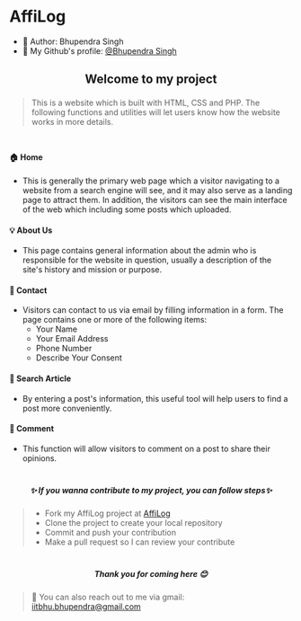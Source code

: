 # AffiLog

- 👦 Author: Bhupendra Singh 
- 🔮 My Github's profile: [@Bhupendra Singh](https://github.com/IIT-Bhupendra)

  
## <p style="text-align: center;">Welcome to my project</p>

> <div style="margin-bottom: 45px">This is a website which is built with HTML, CSS and PHP. The following functions and utilities will let users know how the website works in more details.</div>
#### 🏠 Home  
- This is generally the primary web page which a visitor navigating to a website from a search engine will see, and it may also serve as a landing page to attract them. In addition, the visitors can see the main interface of the web which including some posts which uploaded.

#### 💡 About Us
- This page contains general information about the admin who is responsible for the website in question, usually a description of the site's history and mission or purpose.
  
#### 📨 Contact 
- Visitors can contact to us via email by filling information in a form. The page contains one or more of the following items:
  - Your Name 
  - Your Email Address
  - Phone Number
  - Describe Your Consent

#### 🔎 Search Article
- By entering a post's information, this useful tool will help users to find a post more conveniently.

#### 💬 Comment
- This function will allow visitors to comment on a post to share their opinions.

##### <p style="text-align: center; margin-top: 40px">✨ If you wanna contribute to my project, you can follow steps✨</p>

> - Fork my AffiLog project at [AffiLog](https://github.com/IIT-Bhupendra/AffiLog)
> - Clone the project to create your local repository
> - Commit and push your contribution
> - Make a pull request so I can review your contribute

##### <p style="text-align: center; margin-top: 40px">Thank you for coming here 😊</p>
> 📧 You can also reach out to me via gmail: iitbhu.bhupendra@gmail.com 






 



